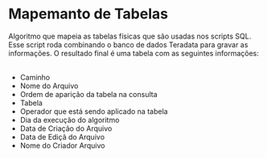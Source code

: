 # Mapemanto de Tabelas

Algoritmo que mapeia as tabelas físicas que são usadas nos scripts SQL. Esse script roda combinando o banco de dados Teradata para gravar as informações.
O resultado final é uma tabela com as seguintes informações:<br/><br/>

- Caminho
- Nome do Arquivo
- Ordem de aparição da tabela na consulta
- Tabela
- Operador que está sendo aplicado na tabela
- Dia da execução do algoritmo
- Data de Criação do Arquivo
- Data de Ediçã do Arquivo
- Nome do Criador Arquivo
